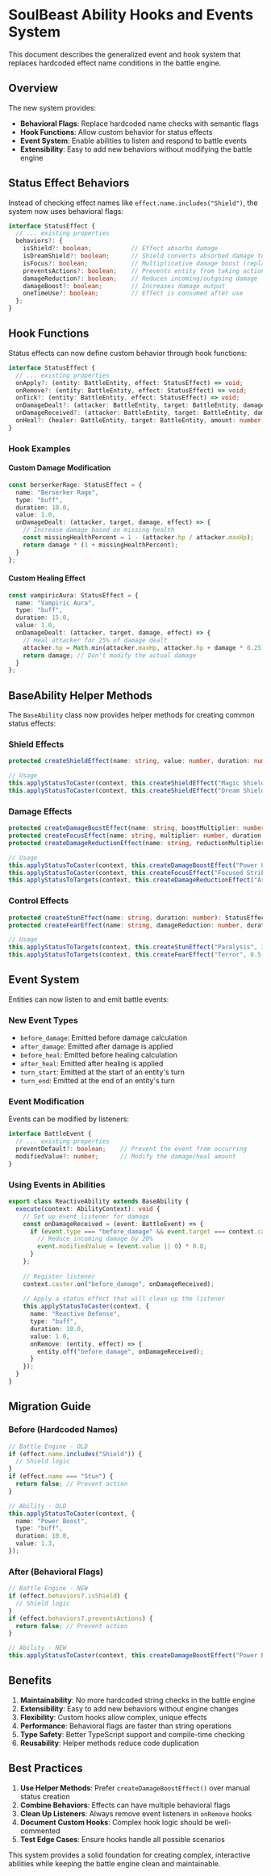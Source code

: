 # SoulBeast Ability Hooks and Events System

This document describes the generalized event and hook system that replaces hardcoded effect name conditions in the battle engine.

## Overview

The new system provides:
- **Behavioral Flags**: Replace hardcoded name checks with semantic flags
- **Hook Functions**: Allow custom behavior for status effects
- **Event System**: Enable abilities to listen and respond to battle events
- **Extensibility**: Easy to add new behaviors without modifying the battle engine

## Status Effect Behaviors

Instead of checking effect names like `effect.name.includes("Shield")`, the system now uses behavioral flags:

```typescript
interface StatusEffect {
  // ... existing properties
  behaviors?: {
    isShield?: boolean;           // Effect absorbs damage
    isDreamShield?: boolean;      // Shield converts absorbed damage to healing
    isFocus?: boolean;            // Multiplicative damage boost (replaces base damage)
    preventsActions?: boolean;    // Prevents entity from taking actions (stun)
    damageReduction?: boolean;    // Reduces incoming/outgoing damage
    damageBoost?: boolean;        // Increases damage output
    oneTimeUse?: boolean;         // Effect is consumed after use
  };
}
```

## Hook Functions

Status effects can now define custom behavior through hook functions:

```typescript
interface StatusEffect {
  // ... existing properties
  onApply?: (entity: BattleEntity, effect: StatusEffect) => void;
  onRemove?: (entity: BattleEntity, effect: StatusEffect) => void;
  onTick?: (entity: BattleEntity, effect: StatusEffect) => void;
  onDamageDealt?: (attacker: BattleEntity, target: BattleEntity, damage: number, effect: StatusEffect) => number;
  onDamageReceived?: (attacker: BattleEntity, target: BattleEntity, damage: number, effect: StatusEffect) => number;
  onHeal?: (healer: BattleEntity, target: BattleEntity, amount: number, effect: StatusEffect) => number;
}
```

### Hook Examples

#### Custom Damage Modification
```typescript
const berserkerRage: StatusEffect = {
  name: "Berserker Rage",
  type: "buff",
  duration: 10.0,
  value: 1.0,
  onDamageDealt: (attacker, target, damage, effect) => {
    // Increase damage based on missing health
    const missingHealthPercent = 1 - (attacker.hp / attacker.maxHp);
    return damage * (1 + missingHealthPercent);
  }
};
```

#### Custom Healing Effect
```typescript
const vampiricAura: StatusEffect = {
  name: "Vampiric Aura",
  type: "buff",
  duration: 15.0,
  value: 1.0,
  onDamageDealt: (attacker, target, damage, effect) => {
    // Heal attacker for 25% of damage dealt
    attacker.hp = Math.min(attacker.maxHp, attacker.hp + damage * 0.25);
    return damage; // Don't modify the actual damage
  }
};
```

## BaseAbility Helper Methods

The `BaseAbility` class now provides helper methods for creating common status effects:

### Shield Effects
```typescript
protected createShieldEffect(name: string, value: number, duration: number, isDreamShield: boolean = false): StatusEffect

// Usage
this.applyStatusToCaster(context, this.createShieldEffect("Magic Shield", 50, 8.0));
this.applyStatusToCaster(context, this.createShieldEffect("Dream Shield", 30, 5.0, true));
```

### Damage Effects
```typescript
protected createDamageBoostEffect(name: string, boostMultiplier: number, duration: number): StatusEffect
protected createFocusEffect(name: string, multiplier: number, duration: number): StatusEffect
protected createDamageReductionEffect(name: string, reductionMultiplier: number, duration: number): StatusEffect

// Usage
this.applyStatusToCaster(context, this.createDamageBoostEffect("Power Up", 1.5, 10.0));
this.applyStatusToCaster(context, this.createFocusEffect("Focused Strike", 2.0, 999)); // One-time use
this.applyStatusToTargets(context, this.createDamageReductionEffect("Armor", 0.7, 12.0));
```

### Control Effects
```typescript
protected createStunEffect(name: string, duration: number): StatusEffect
protected createFearEffect(name: string, damageReduction: number, duration: number): StatusEffect

// Usage
this.applyStatusToTargets(context, this.createStunEffect("Paralysis", 3.0));
this.applyStatusToTargets(context, this.createFearEffect("Terror", 0.5, 5.0));
```

## Event System

Entities can now listen to and emit battle events:

### New Event Types
- `before_damage`: Emitted before damage calculation
- `after_damage`: Emitted after damage is applied
- `before_heal`: Emitted before healing calculation
- `after_heal`: Emitted after healing is applied
- `turn_start`: Emitted at the start of an entity's turn
- `turn_end`: Emitted at the end of an entity's turn

### Event Modification
Events can be modified by listeners:

```typescript
interface BattleEvent {
  // ... existing properties
  preventDefault?: boolean;    // Prevent the event from occurring
  modifiedValue?: number;      // Modify the damage/heal amount
}
```

### Using Events in Abilities
```typescript
export class ReactiveAbility extends BaseAbility {
  execute(context: AbilityContext): void {
    // Set up event listener for damage
    const onDamageReceived = (event: BattleEvent) => {
      if (event.type === "before_damage" && event.target === context.caster.id) {
        // Reduce incoming damage by 20%
        event.modifiedValue = (event.value || 0) * 0.8;
      }
    };
    
    // Register listener
    context.caster.on("before_damage", onDamageReceived);
    
    // Apply a status effect that will clean up the listener
    this.applyStatusToCaster(context, {
      name: "Reactive Defense",
      type: "buff",
      duration: 10.0,
      value: 1.0,
      onRemove: (entity, effect) => {
        entity.off("before_damage", onDamageReceived);
      }
    });
  }
}
```

## Migration Guide

### Before (Hardcoded Names)
```typescript
// Battle Engine - OLD
if (effect.name.includes("Shield")) {
  // Shield logic
}
if (effect.name === "Stun") {
  return false; // Prevent action
}

// Ability - OLD
this.applyStatusToCaster(context, {
  name: "Power Boost",
  type: "buff",
  duration: 10.0,
  value: 1.3,
});
```

### After (Behavioral Flags)
```typescript
// Battle Engine - NEW
if (effect.behaviors?.isShield) {
  // Shield logic
}
if (effect.behaviors?.preventsActions) {
  return false; // Prevent action
}

// Ability - NEW
this.applyStatusToCaster(context, this.createDamageBoostEffect("Power Boost", 1.3, 10.0));
```

## Benefits

1. **Maintainability**: No more hardcoded string checks in the battle engine
2. **Extensibility**: Easy to add new behaviors without engine changes
3. **Flexibility**: Custom hooks allow complex, unique effects
4. **Performance**: Behavioral flags are faster than string operations
5. **Type Safety**: Better TypeScript support and compile-time checking
6. **Reusability**: Helper methods reduce code duplication

## Best Practices

1. **Use Helper Methods**: Prefer `createDamageBoostEffect()` over manual status creation
2. **Combine Behaviors**: Effects can have multiple behavioral flags
3. **Clean Up Listeners**: Always remove event listeners in `onRemove` hooks
4. **Document Custom Hooks**: Complex hook logic should be well-commented
5. **Test Edge Cases**: Ensure hooks handle all possible scenarios

This system provides a solid foundation for creating complex, interactive abilities while keeping the battle engine clean and maintainable.
